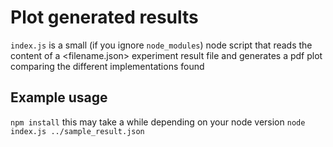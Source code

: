 # Plot generated results

`index.js` is a small (if you ignore `node_modules`) node script that reads the content of a <filename.json> experiment result file and generates a pdf plot comparing the different implementations found

## Example usage

`npm install` this may take a while depending on your node version
`node index.js ../sample_result.json`

